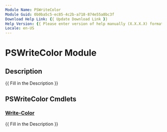 ```yaml
---
Module Name: PSWriteColor
Module Guid: 0b0ba5c5-ec85-4c2b-a718-874e55a8bc3f
Download Help Link: {{ Update Download Link }}
Help Version: {{ Please enter version of help manually (X.X.X.X) format }}
Locale: en-US
---
```


# PSWriteColor Module
## Description
{{ Fill in the Description }}

## PSWriteColor Cmdlets
### [Write-Color](Write-Color.md)
{{ Fill in the Description }}

